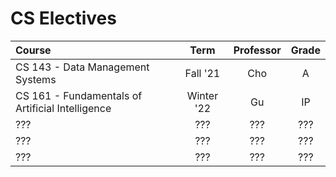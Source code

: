 # CS Electives

| Course                                           |    Term    | Professor | Grade |
| :----------------------------------------------- | :--------: | :-------: | :---: |
| CS 143 - Data Management Systems                 |  Fall '21  |    Cho    |   A   |
| CS 161 - Fundamentals of Artificial Intelligence | Winter '22 |    Gu     |  IP   |
| ???                                              |    ???     |    ???    |  ???  |
| ???                                              |    ???     |    ???    |  ???  |
| ???                                              |    ???     |    ???    |  ???  |

